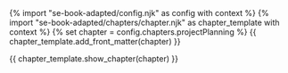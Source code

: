 <frontmatter>
{% import "se-book-adapted/config.njk" as config with context %}
{% import "se-book-adapted/chapters/chapter.njk" as chapter_template with context %}
{% set chapter = config.chapters.projectPlanning %}
{{ chapter_template.add_front_matter(chapter) }}
</frontmatter>

{{ chapter_template.show_chapter(chapter) }}